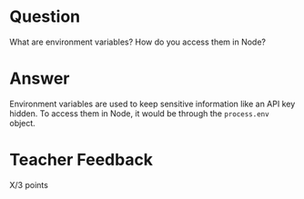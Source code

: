# Question

What are environment variables? How do you access them in Node?

# Answer
Environment variables are used to keep sensitive information like an API key hidden. To access them in Node, it would be through the `process.env` object. 

# Teacher Feedback

X/3 points
